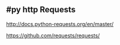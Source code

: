 #py http Requests
---
http://docs.python-requests.org/en/master/

https://github.com/requests/requests/

